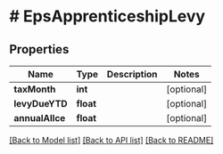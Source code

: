 # # EpsApprenticeshipLevy

## Properties

Name | Type | Description | Notes
------------ | ------------- | ------------- | -------------
**taxMonth** | **int** |  | [optional]
**levyDueYTD** | **float** |  | [optional]
**annualAllce** | **float** |  | [optional]

[[Back to Model list]](../../README.md#models) [[Back to API list]](../../README.md#endpoints) [[Back to README]](../../README.md)
